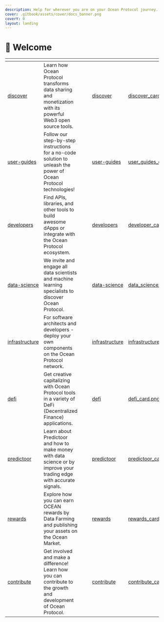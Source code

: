 ```yaml
---
description: Help for wherever you are on your Ocean Protocol journey.
cover: .gitbook/assets/cover/docs_banner.png
coverY: 0
layout: landing
---
```


# 👋 Welcome

<table data-view="cards">
  <thead>
    <tr>
      <th data-type="content-ref"></th>
      <th></th>
      <th data-hidden data-type="files"></th>
      <th data-hidden data-type="files"></th>
      <th data-hidden data-card-target data-type="content-ref"></th>
      <th data-hidden data-card-cover data-type="files"></th>
    </tr>
  </thead>
  <tbody>
    <tr>
      <td><a href="discover/">discover</a></td>
      <td>Learn how Ocean Protocol transforms data sharing and monetization with its powerful Web3 open source tools.</td>
      <td></td>
      <td></td>
      <td><a href="discover/">discover</a></td>
      <td><a href=".gitbook/assets/cover/discover_card.png">discover_card.png</a></td>
    </tr>
    <tr>
      <td><a href="user-guides/">user-guides</a></td>
      <td>Follow our step-by-step instructions for a no-code solution to unleash the power of Ocean Protocol technologies!</td>
      <td></td>
      <td></td>
      <td><a href="user-guides/">user-guides</a></td>
      <td><a href=".gitbook/assets/cover/user_guides_card.png">user_guides_card.png</a></td>
    </tr>
    <tr>
      <td><a href="developers/">developers</a></td>
      <td>Find APIs, libraries, and other tools to build awesome dApps or integrate with the Ocean Protocol ecosystem.</td>
      <td></td>
      <td></td>
      <td><a href="developers/">developers</a></td>
      <td><a href=".gitbook/assets/cover/developer_card.png">developer_card.png</a></td>
    </tr>
    <tr>
      <td><a href="data-science/">data-science</a></td>
      <td>We invite and engage all data scientists and machine learning specialists to discover Ocean Protocol.</td>
      <td></td>
      <td></td>
      <td><a href="data-science/">data-science</a></td>
      <td><a href=".gitbook/assets/cover/data_science_card.png">data_science_card.png</a></td>
    </tr>
    <tr>
      <td><a href="infrastructure/">infrastructure</a></td>
      <td>For software architects and developers - deploy your own components on the Ocean Protocol network.</td>
      <td></td>
      <td></td>
      <td><a href="infrastructure/">infrastructure</a></td>
      <td><a href=".gitbook/assets/cover/infrastructure_card.png">infrastructure_card.png</a></td>
    </tr>
    <tr>
      <td><a href="defi/">defi</a></td>
      <td>Get creative capitalizing with Ocean Protocol tools in a variety of DeFi (Decentralized Finance) applications.</td>
      <td></td>
      <td></td>
      <td><a href="defi/">defi</a></td>
      <td><a href=".gitbook/assets/cover/defi_card.png">defi_card.png</a></td>
    </tr>
    <tr>
      <td><a href="predictoor/">predictoor</a></td>
      <td>Learn about Predictoor and how to make money with data science or by improve your trading edge with accurate signals.</td>
      <td></td>
      <td></td>
      <td><a href="predictoor/">predictoor</a></td>
      <td><a href=".gitbook/assets/cover/predictoor_card.jpg">predictoor_card.jpg</a></td>
    </tr>
    <tr>
      <td><a href="rewards/">rewards</a></td>
      <td>Explore how you can earn OCEAN rewards by Data Farming and publishing your assets on the Ocean Market.</td>
      <td></td>
      <td></td>
      <td><a href="rewards/">rewards</a></td>
      <td><a href=".gitbook/assets/cover/rewards_card.png">rewards_card.png</a></td>
    </tr>
    <tr>
      <td><a href="contribute/">contribute</a></td>
      <td>Get involved and make a difference! Learn how you can contribute to the growth and development of Ocean Protocol.</td>
      <td></td>
      <td></td>
      <td><a href="contribute/">contribute</a></td>
      <td><a href=".gitbook/assets/cover/contribute_card.png">contribute_card.png</a></td>
    </tr>
  </tbody>
</table>